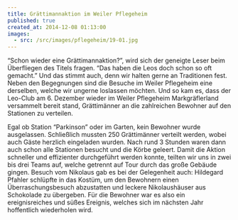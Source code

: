 ```yaml
---
title: Grättimannaktion im Weiler Pflegeheim
published: true
created_at: 2014-12-08 01:13:00
images:
  - src: /src/images/pflegeheim/19-01.jpg
---
```


“Schon wieder eine Grättimannaktion?”, wird sich der geneigte Leser beim Überfliegen des Titels fragen. “Das haben die Leos doch schon so oft gemacht.” Und das stimmt auch, denn wir halten gerne an Traditionen fest. Neben den Begegnungen sind die Besuche im Weiler Pflegeheim eine derselben, welche wir ungerne loslassen möchten. Und so kam es, dass der Leo-Club am 6. Dezember wieder im Weiler Pflegeheim Markgräflerland versammelt bereit stand, Grättimänner an die zahlreichen Bewohner auf den Stationen zu verteilen.

Egal ob Station “Parkinson” oder im Garten, kein Bewohner wurde ausgelassen. Schließlich mussten 250 Grättimänner verteilt werden, wobei auch Gäste herzlich eingeladen wurden. Nach rund 3 Stunden waren dann auch schon alle Stationen besucht und die Körbe geleert. Damit die Aktion schneller und effizienter durchgeführt werden konnte, teilten wir uns in zwei bis drei Teams auf, welche getrennt auf Tour durch das große Gebäude gingen.
Besuch vom Nikolaus gab es bei der Gelegenheit auch: Hildegard Pfahler schlüpfte in das Kostüm, um den Bewohnern einen Überraschungsbesuch abzustatten und leckere Nikolaushäuser aus Schokolade zu übergeben. Für die Bewohner war es also ein ereignisreiches und süßes Ereignis, welches sich im nächsten Jahr hoffentlich wiederholen wird.
